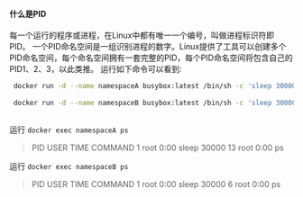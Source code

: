 #### 什么是PID
每一个运行的程序或进程，在Linux中都有唯一一个编号，叫做进程标识符即PID。
一个PID命名空间是一组识别进程的数字。Linux提供了工具可以创建多个PID命名空间，每个命名空间拥有一套完整的PID，每个PID命名空间将包含自己的PID1、2、3，以此类推。
运行如下命令可以看到:
```sh
 docker run -d --name namespaceA busybox:latest /bin/sh -c 'sleep 30000'
 
 docker run -d --name namespaceB busybox:latest /bin/sh -c 'sleep 30000'
 
```
运行 ```docker exec namespaceA ps```
> PID   USER     TIME  COMMAND
    1 root      0:00 sleep 30000
   13 root      0:00 ps

运行 ```docker exec namespaceB ps```
> PID   USER     TIME  COMMAND
    1 root      0:00 sleep 30000
    6 root      0:00 ps
